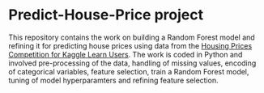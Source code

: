 # Predict-House-Price project
This repository contains the work on building a Random Forest model and refining it for predicting house prices using data from the [Housing Prices Competition for Kaggle Learn Users](https://www.kaggle.com/c/home-data-for-ml-course). The work is coded in Python and involved pre-processing of the data, handling of missing values, encoding of categorical variables, feature selection, train a Random Forest model, tuning of model hyperparamters and refining feature selection.
